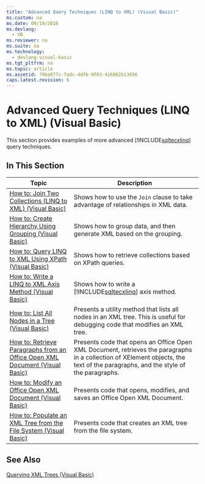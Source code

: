 ```yaml
---
title: "Advanced Query Techniques (LINQ to XML) (Visual Basic)"
ms.custom: na
ms.date: 09/19/2016
ms.devlang: 
  - VB
ms.reviewer: na
ms.suite: na
ms.technology: 
  - devlang-visual-basic
ms.tgt_pltfrm: na
ms.topic: article
ms.assetid: 79be877c-fadc-4dfb-9f03-426082b13656
caps.latest.revision: 6
---
```

# Advanced Query Techniques (LINQ to XML) (Visual Basic)
This section provides examples of more advanced [!INCLUDE[sqltecxlinq](../vs140/includes/sqltecxlinq_md.md)] query techniques.  
  
## In This Section  
  
|Topic|Description|  
|-----------|-----------------|  
|[How to: Join Two Collections (LINQ to XML) (Visual Basic)](../vs140/How-to--Join-Two-Collections--LINQ-to-XML---Visual-Basic-.md)|Shows how to use the `Join` clause to take advantage of relationships in XML data.|  
|[How to: Create Hierarchy Using Grouping (Visual Basic)](../vs140/How-to--Create-Hierarchy-Using-Grouping--Visual-Basic-.md)|Shows how to group data, and then generate XML based on the grouping.|  
|[How to: Query LINQ to XML Using XPath (Visual Basic)](../Topic/How%20to:%20Query%20LINQ%20to%20XML%20Using%20XPath%20\(Visual%20Basic\).md)|Shows how to retrieve collections based on XPath queries.|  
|[How to: Write a LINQ to XML Axis Method (Visual Basic)](../Topic/How%20to:%20Write%20a%20LINQ%20to%20XML%20Axis%20Method%20\(Visual%20Basic\).md)|Shows how to write a [!INCLUDE[sqltecxlinq](../vs140/includes/sqltecxlinq_md.md)] axis method.|  
|[How to: List All Nodes in a Tree (Visual Basic)](../vs140/How-to--List-All-Nodes-in-a-Tree--Visual-Basic-.md)|Presents a utility method that lists all nodes in an XML tree. This is useful for debugging code that modifies an XML tree.|  
|[How to: Retrieve Paragraphs from an Office Open XML Document (Visual Basic)](../vs140/How-to--Retrieve-Paragraphs-from-an-Office-Open-XML-Document--Visual-Basic-.md)|Presents code that opens an Office Open XML Document, retrieves the paragraphs in a collection of XElement objects, the text of the paragraphs, and the style of the paragraphs.|  
|[How to: Modify an Office Open XML Document (Visual Basic)](../Topic/How%20to:%20Modify%20an%20Office%20Open%20XML%20Document%20\(Visual%20Basic\).md)|Presents code that opens, modifies, and saves an Office Open XML Document.|  
|[How to: Populate an XML Tree from the File System (Visual Basic)](../vs140/How-to--Populate-an-XML-Tree-from-the-File-System--Visual-Basic-.md)|Presents code that creates an XML tree from the file system.|  
  
## See Also  
 [Querying XML Trees (Visual Basic)](../vs140/Querying-XML-Trees--Visual-Basic-.md)